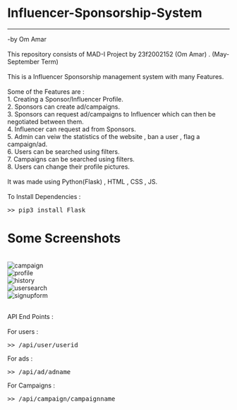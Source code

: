 # Influencer-Sponsorship-System
<hr>
-by Om Amar
<br><br>
This repository consists of MAD-I Project by 23f2002152 (Om Amar) . (May-September Term)<br><br>
This is a Influencer Sponsorship management system with many Features.<br><br>
Some of the Features are : <br>
1. Creating a Sponsor/Influencer Profile.<br>
2. Sponsors can create ad/campaigns.<br>
3. Sponsors can request ad/campaigns to Influencer which can then be negotiated between them.<br>
4. Influencer can request ad from Sponsors.<br>
5. Admin can veiw the statistics of the website , ban a user , flag a campaign/ad.<br>
6. Users can be searched using filters.<br>
7. Campaigns can be searched using filters.<br>
8. Users can change their profile pictures.<br><br>
It was made using Python(Flask) , HTML , CSS , JS.<br><br>
To Install Dependencies : <br>
<pre>>> pip3 install Flask</pre>

# Some Screenshots <br>
<br>![campaign](https://github.com/OmAmar106/Influencer-Sponsorship-System-23f2002152/assets/142908269/7357e27f-ea3d-4f06-a6b5-f3e969fa7266)
<br>![profile](https://github.com/OmAmar106/Influencer-Sponsorship-System-23f2002152/assets/142908269/c52b3198-018e-4243-a7e6-fc4fa31994f9)
<br>![history](https://github.com/OmAmar106/Influencer-Sponsorship-System-23f2002152/assets/142908269/a008c49d-5a0d-457f-bdf3-a5427e8de336)
<br>![usersearch](https://github.com/OmAmar106/Influencer-Sponsorship-System-23f2002152/assets/142908269/b0a004fe-d145-4b02-b8f7-7496a2545975)
<br>![signupform](https://github.com/OmAmar106/Influencer-Sponsorship-System-23f2002152/assets/142908269/d5e3a10c-a592-4049-beb1-b8b8774d5025)

<br>API End Points : <br><br>
For users : 
<pre>>> /api/user/userid </pre>
For ads : 
<pre>>> /api/ad/adname</pre>
For Campaigns : 
<pre>>> /api/campaign/campaignname</pre>
